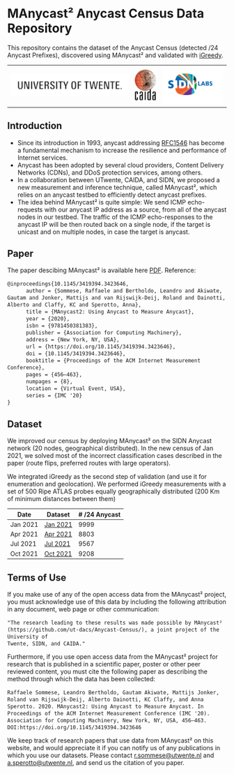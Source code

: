 # MAnycast² Anycast Census Data Repository
This repository contains the dataset of the Anycast Census (detected /24 Anycast Prefixes), discovered using MAnycast² and validated with [iGreedy](https://anycast.telecom-paristech.fr/dataset/).

<div>
   <table width="100%" height="100%" align="center" valign="center">
   <tr><td>
<img style="float: center;" src="images/ut.jpg?raw=true"/>
   </td><td>
<img style="float: center;" src="images/caida.png?raw=true"/>
   </td><td>
<img style="float: center;" src="images/SIDNlabs_Logo.png?raw=true"/>
   </td></tr>
   </table>
</div>


## Introduction
- Since its introduction in 1993, anycast addressing [RFC1546](https://tools.ietf.org/html/rfc1546) has become a fundamental mechanism to increase the  resilience and performance of Internet services.
- Anycast has been adopted by several cloud providers, Content Delivery Networks (CDNs), and DDoS protection services, among others.
- In a collaboration between UTwente, CAIDA, and SIDN, we proposed a new measurement and inference technique, called MAnycast², which relies on an anycast testbed to efficiently detect anycast prefixes.
- The idea behind MAnycast² is quite simple: We send ICMP echo-requests with our anycast IP address as a source, from all of the anycast nodes in our testbed. The traffic of the ICMP echo-responses to the anycast IP will be then routed back on a single node, if the target is unicast and on multiple nodes, in case the target is anycast.
## Paper
The paper descibing MAnycast² is available here [PDF](https://www.caida.org/publications/papers/2020/manycast2/manycast2.pdf). Reference:
```
@inproceedings{10.1145/3419394.3423646,
      author = {Sommese, Raffaele and Bertholdo, Leandro and Akiwate, Gautam and Jonker, Mattijs and van Rijswijk-Deij, Roland and Dainotti, Alberto and Claffy, KC and Sperotto, Anna},
      title = {MAnycast2: Using Anycast to Measure Anycast},
      year = {2020},
      isbn = {9781450381383},
      publisher = {Association for Computing Machinery},
      address = {New York, NY, USA},
      url = {https://doi.org/10.1145/3419394.3423646},
      doi = {10.1145/3419394.3423646},
      booktitle = {Proceedings of the ACM Internet Measurement Conference},
      pages = {456–463},
      numpages = {8},
      location = {Virtual Event, USA},
      series = {IMC '20}
}
```
## Dataset
We improved our census by deploying MAnycast² on the SIDN Anycast network (20 nodes, geographical distributed).
In the new census of Jan 2021, we solved most of the incorrect classification cases described in the paper 
(route flips, preferred routes with large operators).


We integrated iGreedy as the second step of validation (and use it for enumeration and geolocation).
We performed iGreedy measurements with a set of 500 Ripe ATLAS probes  equally geographically distributed (200 Km of minimum distances between them)


|Date       |          Dataset |  # /24 Anycast|
|-----------|------------------|---------------|
|Jan 2021   |    [Jan 2021](dataset/jan2021.json)  |           9999|
|Apr 2021   |    [Apr 2021](dataset/apr2021.json)  |           8803|
|Jul 2021   |    [Jul 2021](dataset/jul2021.json)  |           9567|
|Oct 2021   |    [Oct 2021](dataset/oct2021.json)  |           9208|


## Terms of Use
If you make use of any of the open access data from the MAnycast² project,
you must acknowledge use of this data by including the following attribution
in any document, web page or other communication:
```
"The research leading to these results was made possible by MAnycast²
(https://github.com/ut-dacs/Anycast-Census/), a joint project of the University of
Twente, SIDN, and CAIDA."
```

Furthermore, if you use open access data from the MAnycast² project for
research that is published in a scientific paper, poster or other peer
reviewed content, you must cite the following paper as describing the
method through which the data has been collected:
```
Raffaele Sommese, Leandro Bertholdo, Gautam Akiwate, Mattijs Jonker, Roland van Rijswijk-Deij, Alberto Dainotti, KC Claffy, and Anna Sperotto. 2020. MAnycast2: Using Anycast to Measure Anycast. In Proceedings of the ACM Internet Measurement Conference (IMC '20). Association for Computing Machinery, New York, NY, USA, 456–463. DOI:https://doi.org/10.1145/3419394.3423646
```
We keep track of research papers that use data from MAnycast² on this website,
and would appreciate it if you can notify us of any publications in which you
use our datasets. Please contact r.sommese@utwente.nl and
a.sperotto@utwente.nl, and send us the citation of you paper.
